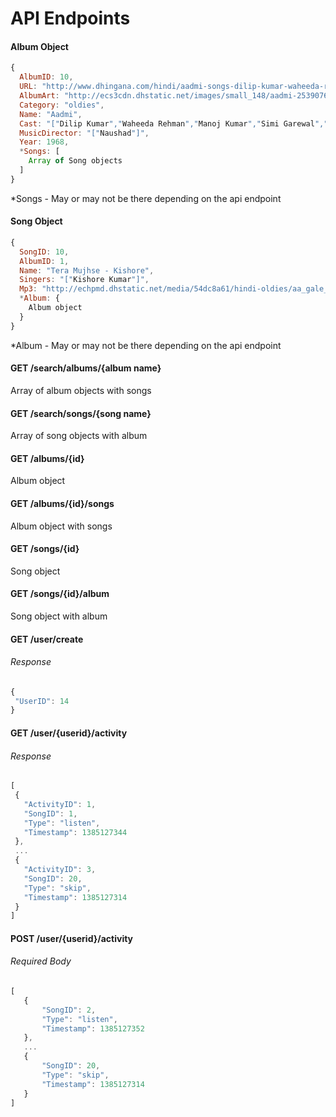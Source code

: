 # API Endpoints

#### Album Object
```javascript
{
  AlbumID: 10,
  URL: "http://www.dhingana.com/hindi/aadmi-songs-dilip-kumar-waheeda-rehman-oldies-30f4bd1",
  AlbumArt: "http://ecs3cdn.dhstatic.net/images/small_148/aadmi-25390767151fa064f78edb2.49249312.Jpg",
  Category: "oldies",
  Name: "Aadmi",
  Cast: "["Dilip Kumar","Waheeda Rehman","Manoj Kumar","Simi Garewal","Pran","Sulochana","Agha","Ulhas"]",
  MusicDirector: "["Naushad"]",
  Year: 1968,
  *Songs: [
    Array of Song objects
  ]
}
```
*Songs - May or may not be there depending on the api endpoint

#### Song Object
```javascript
{
  SongID: 10,
  AlbumID: 1,
  Name: "Tera Mujhse - Kishore",
  Singers: "["Kishore Kumar"]",
  Mp3: "http://echpmd.dhstatic.net/media/54dc8a61/hindi-oldies/aa_gale_lag_ja/tera_mujhse___kishore.mp3",
  *Album: {
    Album object
  }
}
```
*Album - May or may not be there depending on the api endpoint

#### GET /search/albums/{album name}
  Array of album objects with songs


#### GET /search/songs/{song name}
  Array of song objects with album



#### GET /albums/{id}
  Album object


#### GET /albums/{id}/songs
  Album object with songs


#### GET /songs/{id}
  Song object


#### GET /songs/{id}/album
  Song object with album

#### GET /user/create
###### Response
 ```javascript
{
  "UserID": 14
}
```

#### GET /user/{userid}/activity
###### Response
 ```javascript
[
  {
    "ActivityID": 1,
    "SongID": 1,
    "Type": "listen",
    "Timestamp": 1385127344
  },
  ...
  {
    "ActivityID": 3,
    "SongID": 20,
    "Type": "skip",
    "Timestamp": 1385127314
  }
]
 ```

#### POST /user/{userid}/activity
###### Required Body
 ```javascript
 [
    {
        "SongID": 2,
        "Type": "listen",
        "Timestamp": 1385127352
    },
    ...
    {
        "SongID": 20,
        "Type": "skip",
        "Timestamp": 1385127314
    }
]
```
